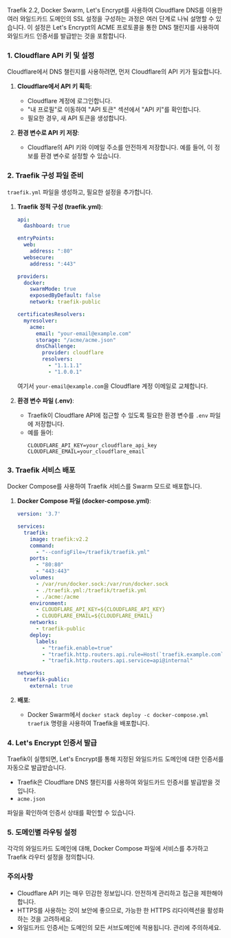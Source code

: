 Traefik 2.2, Docker Swarm, Let's Encrypt를 사용하여 Cloudflare DNS를 이용한 여러 와일드카드 도메인의 SSL 설정을 구성하는 과정은 여러 단계로 나눠 설명할 수 있습니다. 이 설정은 Let's Encrypt의 ACME 프로토콜을 통한 DNS 챌린지를 사용하여 와일드카드 인증서를 발급받는 것을 포함합니다.

### 1. Cloudflare API 키 및 설정

Cloudflare에서 DNS 챌린지를 사용하려면, 먼저 Cloudflare의 API 키가 필요합니다.

1. **Cloudflare에서 API 키 획득**:
   - Cloudflare 계정에 로그인합니다.
   - "내 프로필"로 이동하여 "API 토큰" 섹션에서 "API 키"를 확인합니다.
   - 필요한 경우, 새 API 토큰을 생성합니다.

2. **환경 변수로 API 키 저장**:
   - Cloudflare의 API 키와 이메일 주소를 안전하게 저장합니다. 예를 들어, 이 정보를 환경 변수로 설정할 수 있습니다.

### 2. Traefik 구성 파일 준비

`traefik.yml` 파일을 생성하고, 필요한 설정을 추가합니다.

1. **Traefik 정적 구성 (traefik.yml)**:
   ```yaml
   api:
     dashboard: true

   entryPoints:
     web:
       address: ":80"
     websecure:
       address: ":443"

   providers:
     docker:
       swarmMode: true
       exposedByDefault: false
       network: traefik-public

   certificatesResolvers:
     myresolver:
       acme:
         email: "your-email@example.com"
         storage: "/acme/acme.json"
         dnsChallenge:
           provider: cloudflare
           resolvers:
             - "1.1.1.1"
             - "1.0.0.1"
   ```

   여기서 `your-email@example.com`을 Cloudflare 계정 이메일로 교체합니다.

2. **환경 변수 파일 (.env)**:
   - Traefik이 Cloudflare API에 접근할 수 있도록 필요한 환경 변수를 `.env` 파일에 저장합니다.
   - 예를 들어:
     ```
     CLOUDFLARE_API_KEY=your_cloudflare_api_key
     CLOUDFLARE_EMAIL=your_cloudflare_email
     ```

### 3. Traefik 서비스 배포

Docker Compose를 사용하여 Traefik 서비스를 Swarm 모드로 배포합니다.

1. **Docker Compose 파일 (docker-compose.yml)**:
   ```yaml
   version: '3.7'

   services:
     traefik:
       image: traefik:v2.2
       command:
         - "--configFile=/traefik/traefik.yml"
       ports:
         - "80:80"
         - "443:443"
       volumes:
         - /var/run/docker.sock:/var/run/docker.sock
         - ./traefik.yml:/traefik/traefik.yml
         - ./acme:/acme
       environment:
         - CLOUDFLARE_API_KEY=${CLOUDFLARE_API_KEY}
         - CLOUDFLARE_EMAIL=${CLOUDFLARE_EMAIL}
       networks:
         - traefik-public
       deploy:
         labels:
           - "traefik.enable=true"
           - "traefik.http.routers.api.rule=Host(`traefik.example.com`)"
           - "traefik.http.routers.api.service=api@internal"

   networks:
     traefik-public:
       external: true
   ```

2. **배포**:
   - Docker Swarm에서 `docker stack deploy -c docker-compose.yml traefik` 명령을 사용하여 Traefik을 배포합니다.

### 4. Let's Encrypt 인증서 발급

Traefik이 실행되면, Let's Encrypt를 통해 지정된 와일드카드 도메인에 대한 인증서를 자동으로 발급받습니다. 

- Traefik은 Cloudflare DNS 챌린지를 사용하여 와일드카드 인증서를 발급받을 것입니다.
- `acme.json`

 파일을 확인하여 인증서 상태를 확인할 수 있습니다.

### 5. 도메인별 라우팅 설정

각각의 와일드카드 도메인에 대해, Docker Compose 파일에 서비스를 추가하고 Traefik 라우터 설정을 정의합니다.

### 주의사항

- Cloudflare API 키는 매우 민감한 정보입니다. 안전하게 관리하고 접근을 제한해야 합니다.
- HTTPS를 사용하는 것이 보안에 좋으므로, 가능한 한 HTTPS 리다이렉션을 활성화하는 것을 고려하세요.
- 와일드카드 인증서는 도메인의 모든 서브도메인에 적용됩니다. 관리에 주의하세요.